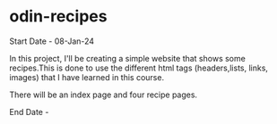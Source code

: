 # odin-recipes

Start Date - 08-Jan-24

In this project, I'll be creating a simple website that shows some recipes.This is done to use the different html tags (headers,lists, links, images) that I have learned in this course.

There will be an index page and four recipe pages.

End Date -
